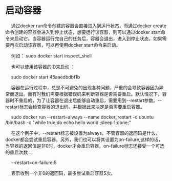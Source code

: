 <h1>启动容器</h1>
</p>&emsp; 通过docker run命令创建的容器会直接进入到运行状态，而通过docker create 命令创建的容器会进入到停止状态，想要运行该容器，则可以通过docker start命令来启动它。当容器运行完自己的任务后，容器会退出，进入到停止状态，如果需要再次启动该容器，可以再使用docker start命令来启动。</p>

</p>&emsp; 例如： sudo docker start inspect_shell</p>


</p>&emsp; 也可以使用该容器的ID来启动 ：</p>


</p>&emsp; sudo docker start 45aaedbdbf1b</p>



</p>&emsp; 容器在运行过程中，总是不可避免的出现各种问题，严重的会导致容器因为异常而退出。而有时我们需要根据错误码来判断容器是否需要重启。默认情况下，容器时不重启的，为了让容器在退出后能够自动重启，需要用到--restart参数。--restart标志会检查容器的退出码，并根据此来决定是否需要重启容器。</p>



</p>&emsp; sudo docker run --restart=always --name docker_restart -d ubuntu /bin/bash -c "while true;do echo hello world ;sleep 1;done;"</p>



</p>&emsp;  在这个例子中，--restart标志被设置为always。不管容器的返回码是什么，docker都会尝试重启容器。另外，我们也可以将其设置为on-failure,这样的话，当容器的返回值是非0时，docker才会重启容器。on-failure标志还接受一个可选的重启次数：</p>


</p>&emsp; --restart=on-failure:5</p>


</p>&emsp; 表示收到一个非0的返回码，最多尝试重启容器5次。</p>


